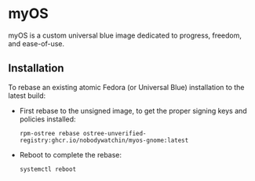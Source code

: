 # myOS

myOS is a custom universal blue image dedicated to progress, freedom, and ease-of-use.

## Installation

To rebase an existing atomic Fedora (or Universal Blue) installation to the latest build:
- First rebase to the unsigned image, to get the proper signing keys and policies installed:
  ```
  rpm-ostree rebase ostree-unverified-registry:ghcr.io/nobodywatchin/myos-gnome:latest
  ```
- Reboot to complete the rebase:
  ```
  systemctl reboot
  ```
  

